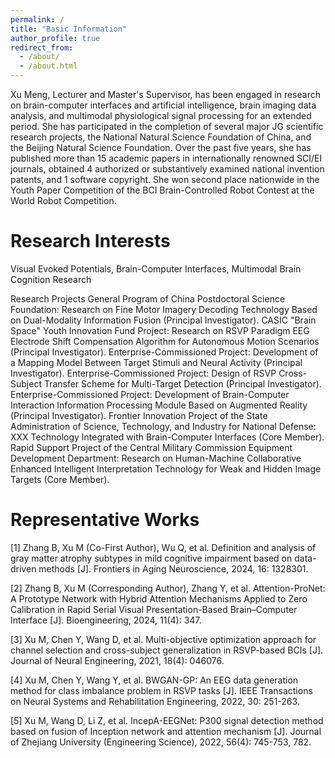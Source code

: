 ```yaml
---
permalink: /
title: "Basic Information"
author_profile: true
redirect_from: 
  - /about/
  - /about.html
---
```


Xu Meng, Lecturer and Master's Supervisor, has been engaged in research on brain-computer interfaces and artificial intelligence, brain imaging data analysis, and multimodal physiological signal processing for an extended period. She has participated in the completion of several major JG scientific research projects, the National Natural Science Foundation of China, and the Beijing Natural Science Foundation. Over the past five years, she has published more than 15 academic papers in internationally renowned SCI/EI journals, obtained 4 authorized or substantively examined national invention patents, and 1 software copyright. She won second place nationwide in the Youth Paper Competition of the BCI Brain-Controlled Robot Contest at the World Robot Competition.

Research Interests
======
Visual Evoked Potentials, Brain-Computer Interfaces, Multimodal Brain Cognition Research

Research Projects
General Program of China Postdoctoral Science Foundation: Research on Fine Motor Imagery Decoding Technology Based on Dual-Modality Information Fusion (Principal Investigator).
CASIC "Brain Space" Youth Innovation Fund Project: Research on RSVP Paradigm EEG Electrode Shift Compensation Algorithm for Autonomous Motion Scenarios (Principal Investigator).
Enterprise-Commissioned Project: Development of a Mapping Model Between Target Stimuli and Neural Activity (Principal Investigator).
Enterprise-Commissioned Project: Design of RSVP Cross-Subject Transfer Scheme for Multi-Target Detection (Principal Investigator).
Enterprise-Commissioned Project: Development of Brain-Computer Interaction Information Processing Module Based on Augmented Reality (Principal Investigator).
Frontier Innovation Project of the State Administration of Science, Technology, and Industry for National Defense: XXX Technology Integrated with Brain-Computer Interfaces (Core Member).
Rapid Support Project of the Central Military Commission Equipment Development Department: Research on Human-Machine Collaborative Enhanced Intelligent Interpretation Technology for Weak and Hidden Image Targets (Core Member).

Representative Works
======
[1] Zhang B, Xu M (Co-First Author), Wu Q, et al. Definition and analysis of gray matter atrophy subtypes in mild cognitive impairment based on data-driven methods [J]. Frontiers in Aging Neuroscience, 2024, 16: 1328301.

[2] Zhang B, Xu M (Corresponding Author), Zhang Y, et al. Attention-ProNet: A Prototype Network with Hybrid Attention Mechanisms Applied to Zero Calibration in Rapid Serial Visual Presentation-Based Brain–Computer Interface [J]. Bioengineering, 2024, 11(4): 347.

[3] Xu M, Chen Y, Wang D, et al. Multi-objective optimization approach for channel selection and cross-subject generalization in RSVP-based BCIs [J]. Journal of Neural Engineering, 2021, 18(4): 046076.

[4] Xu M, Chen Y, Wang Y, et al. BWGAN-GP: An EEG data generation method for class imbalance problem in RSVP tasks [J]. IEEE Transactions on Neural Systems and Rehabilitation Engineering, 2022, 30: 251-263.

[5] Xu M, Wang D, Li Z, et al. IncepA-EEGNet: P300 signal detection method based on fusion of Inception network and attention mechanism [J]. Journal of Zhejiang University (Engineering Science), 2022, 56(4): 745-753, 782.



